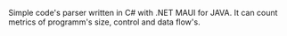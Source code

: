 Simple code's parser written in C# with .NET MAUI for JAVA. It can count metrics of programm's size, control and data flow's.
 
 
